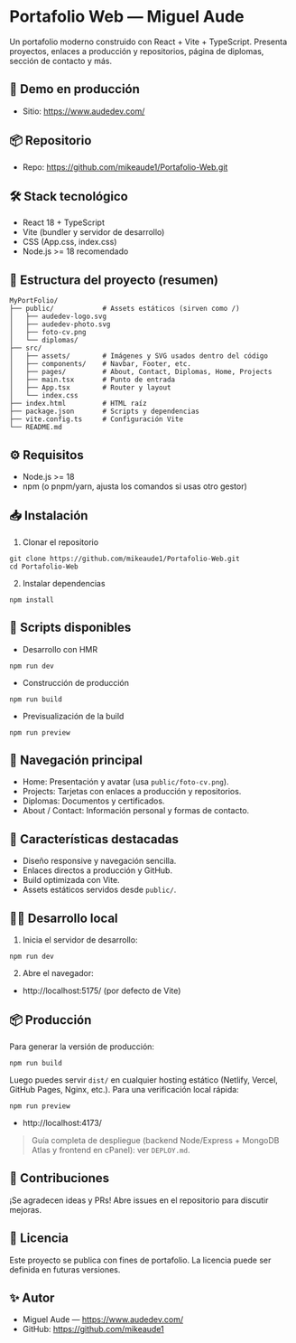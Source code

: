 # Portafolio Web — Miguel Aude

Un portafolio moderno construido con React + Vite + TypeScript. Presenta proyectos, enlaces a producción y repositorios, página de diplomas, sección de contacto y más.

## 🚀 Demo en producción
- Sitio: https://www.audedev.com/

## 📦 Repositorio
- Repo: https://github.com/mikeaude1/Portafolio-Web.git

## 🛠️ Stack tecnológico
- React 18 + TypeScript
- Vite (bundler y servidor de desarrollo)
- CSS (App.css, index.css)
- Node.js >= 18 recomendado

## 📁 Estructura del proyecto (resumen)
```
MyPortFolio/
├── public/            # Assets estáticos (sirven como /)
│   ├── audedev-logo.svg
│   ├── audedev-photo.svg
│   ├── foto-cv.png
│   └── diplomas/
├── src/
│   ├── assets/        # Imágenes y SVG usados dentro del código
│   ├── components/    # Navbar, Footer, etc.
│   ├── pages/         # About, Contact, Diplomas, Home, Projects
│   ├── main.tsx       # Punto de entrada
│   ├── App.tsx        # Router y layout
│   └── index.css
├── index.html         # HTML raíz
├── package.json       # Scripts y dependencias
├── vite.config.ts     # Configuración Vite
└── README.md
```

## ⚙️ Requisitos
- Node.js >= 18
- npm (o pnpm/yarn, ajusta los comandos si usas otro gestor)

## 📥 Instalación
1) Clonar el repositorio
```
git clone https://github.com/mikeaude1/Portafolio-Web.git
cd Portafolio-Web
```
2) Instalar dependencias
```
npm install
```

## 🧪 Scripts disponibles
- Desarrollo con HMR
```
npm run dev
```
- Construcción de producción
```
npm run build
```
- Previsualización de la build
```
npm run preview
```

## 🧭 Navegación principal
- Home: Presentación y avatar (usa `public/foto-cv.png`).
- Projects: Tarjetas con enlaces a producción y repositorios.
- Diplomas: Documentos y certificados.
- About / Contact: Información personal y formas de contacto.

## 🌟 Características destacadas
- Diseño responsive y navegación sencilla.
- Enlaces directos a producción y GitHub.
- Build optimizada con Vite.
- Assets estáticos servidos desde `public/`.

## 🧑‍💻 Desarrollo local
1) Inicia el servidor de desarrollo:
```
npm run dev
```
2) Abre el navegador:
- http://localhost:5175/ (por defecto de Vite)

## 📦 Producción
Para generar la versión de producción:
```
npm run build
```
Luego puedes servir `dist/` en cualquier hosting estático (Netlify, Vercel, GitHub Pages, Nginx, etc.). Para una verificación local rápida:
```
npm run preview
```
- http://localhost:4173/

> Guía completa de despliegue (backend Node/Express + MongoDB Atlas y frontend en cPanel): ver `DEPLOY.md`.
## 🤝 Contribuciones
¡Se agradecen ideas y PRs! Abre issues en el repositorio para discutir mejoras.

## 📄 Licencia
Este proyecto se publica con fines de portafolio. La licencia puede ser definida en futuras versiones.

## ✨ Autor
- Miguel Aude — https://www.audedev.com/
- GitHub: https://github.com/mikeaude1